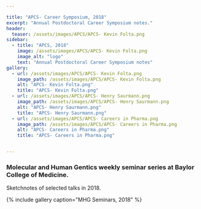```yaml
---

title: "APCS- Career Symposium, 2018"
excerpt: "Annual Postdoctoral Career Symposium notes."
header:
  teaser: /assets/images/APCS/APCS- Kevin Folta.png
sidebar:
  - title: "APCS, 2018"
    image: /assets/images/APCS/APCS- Kevin Folta.png
    image_alt: "logo"
    text: "Annual Postdoctoral Career Symposium notes"
gallery:
  - url: /assets/images/APCS/APCS- Kevin Folta.png
    image_path: /assets/images/APCS/APCS- Kevin Folta.png
    alt: "APCS- Kevin Folta.png"
    title: "APCS- Kevin Folta.png"
  - url: /assets/images/APCS/APCS- Henry Saurmann.png
    image_path: /assets/images/APCS/APCS- Henry Saurmann.png
    alt: "APCS- Henry Saurmann.png"
    title: "APCS- Henry Saurmann.png"
  - url: /assets/images/APCS/APCS- Careers in Pharma.png
    image_path: /assets/images/APCS/APCS- Careers in Pharma.png
    alt: "APCS- Careers in Pharma.png"
    title: "APCS- Careers in Pharma.png"


---
```


### Molecular and Human Gentics weekly seminar series at Baylor College of Medicine.
Sketchnotes of selected talks in 2018.

{% include gallery caption="MHG Seminars, 2018" %}
